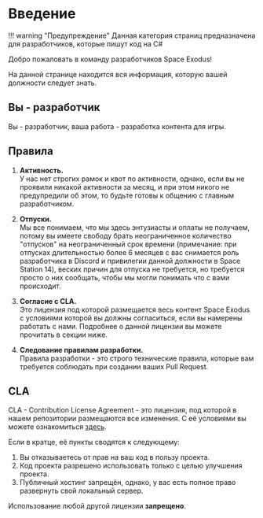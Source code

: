 # Введение

!!! warning "Предупреждение"
    Данная категория страниц предназначена для разработчиков, которые пишут код на C#

Добро пожаловать в команду разработчиков Space Exodus!

На данной странице находится вся информация, которую вашей должности следует знать.

## Вы - разработчик

Вы - разработчик, ваша работа - разработка контента для игры.

## Правила

1. **Активность.**<br>
У нас нет строгих рамок и квот по активности, однако, если вы не проявили никакой активности за месяц, и при этом никого не предупредили об этом, то будьте готовы к общению с главным разработчиком.

2. **Отпуски.**<br>
Мы все понимаем, что мы здесь энтузиасты и оплаты не получаем, потому вы имеете свободу брать неограниченное количество "отпусков" на неограниченный срок времени (примечание: при отпусках длительностью более 6 месяцев с вас снимается роль разработчика в Discord и привилегии данной должности в Space Station 14), веских причин для отпуска не требуется, но требуется просто о них сообщать, чтобы мы могли понимать что с вами происходит. 

3. **Согласие с CLA.**<br>
Это лицензия под которой размещается весь контент Space Exodus с условиями которой вы должны согласиться, если вы намерены работать с нами. Подробнее о данной лицензии вы можете прочитать в секции ниже.

4. **Следование правилам разработки.**<br>
Правила разработки - это строго технические правила, которые вам требуется соблюдать при создании ваших Pull Request.

## CLA
CLA - Contribution License Agreement - это лицензия, под которой в нашем репозитории размещаются все изменения. С её условиями вы можете ознакомиться [здесь](https://github.com/space-exodus/space-station-14/blob/master/CLA.txt).

Если в кратце, её пункты сводятся к следующему:

1. Вы отказываетесь от прав на ваш код в пользу проекта.
2. Код проекта разрешено использовать только с целью улучшения проекта.
3. Публичный хостинг запрещён, однако, у вас есть полное право развернуть свой локальный сервер.

Использование любой другой лицензии **запрещено**.

